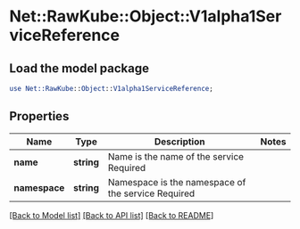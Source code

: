 # Net::RawKube::Object::V1alpha1ServiceReference

## Load the model package
```perl
use Net::RawKube::Object::V1alpha1ServiceReference;
```

## Properties
Name | Type | Description | Notes
------------ | ------------- | ------------- | -------------
**name** | **string** | Name is the name of the service Required | 
**namespace** | **string** | Namespace is the namespace of the service Required | 

[[Back to Model list]](../README.md#documentation-for-models) [[Back to API list]](../README.md#documentation-for-api-endpoints) [[Back to README]](../README.md)


